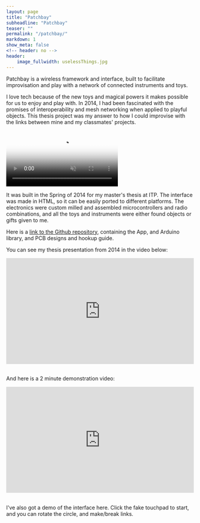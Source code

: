 ```yaml
---
layout: page
title: "Patchbay"
subheadline: "Patchbay"
teaser: ""
permalink: "/patchbay/"
markdown: 1
show_meta: false
<!-- header: no -->
header:
    image_fullwidth: uselessThings.jpg
---
```


Patchbay is a wireless framework and interface, built to facilitate improvisation and play with a network of connected instruments and toys.

I love tech because of the new toys and magical powers it makes possible for us to enjoy and play with. In 2014, I had been fascinated with the promises of interoperability and mesh networking when applied to playful objects. This thesis project was my answer to how I could improvise with the links between mine and my classmates' projects.

<video poster="{{ site.url }}/patchbay_old/img/patchbay_demo.png" id="bgvid" style="max-width: 100%" controls loop muted>
    <source src="{{ site.url }}/patchbay_old/img/patchbay_demo.mp4" type="video/mp4">
    <source src="{{ site.url }}/patchbay_old/img/patchbay_demo.webm" type="video/webm">
    <source src="{{ site.url }}/patchbay_old/img/patchbay_demo.ogv" type="video/ogv">
</video>
<script type="text/javascript">
    var bgvid = document.getElementById('bgvid');
    bgvid.removeAttribute('controls');
    bgvid.addEventListener('canplaythrough', function(e){
        bgvid.play();
    })
</script>

It was built in the Spring of 2014 for my master's thesis at ITP. The interface was made in HTML, so it can be easily ported to different platforms. The electronics were custom milled and assembled microcontrollers and radio combinations, and all the toys and instruments were either found objects or gifts given to me.

Here is a <a href="https://github.com/andysigler/patchbay">link to the Github repository</a>, containing the App, and Arduino library, and PCB designs and hookup guide.

You can see my thesis presentation from 2014 in the video below:

<div style="padding:56.25% 0 0 0;position:relative;"><iframe src="https://player.vimeo.com/video/137709063" style="position:absolute;top:0;left:0;width:100%;height:100%;" frameborder="0" allow="autoplay; fullscreen" allowfullscreen></iframe></div><script src="https://player.vimeo.com/api/player.js"></script>

<br>

And here is a 2 minute demonstration video:

<div style="padding:56.25% 0 0 0;position:relative;"><iframe src="https://player.vimeo.com/video/140340194" style="position:absolute;top:0;left:0;width:100%;height:100%;" frameborder="0" allow="autoplay; fullscreen" allowfullscreen></iframe></div><script src="https://player.vimeo.com/api/player.js"></script>

<br>

I've also got a demo of the interface here. Click the fake touchpad to start, and you can rotate the circle, and make/break links.

<script type="text/javascript" src="{{ site.url }}/patchbay_old/js/patchbay/hammer.min.js"></script>
<script type="text/javascript" src="{{ site.url }}/patchbay_old/js/patchbay/websocketStuff.js"></script>
<script type="text/javascript" src="{{ site.url }}/patchbay_old/js/patchbay/canvasStuff.js"></script>
<script type="text/javascript" src="{{ site.url }}/patchbay_old/js/patchbay/touchStuff.js"></script>
<script type="text/javascript" src="{{ site.url }}/patchbay_old/js/patchbay/cord.js"></script>
<script type="text/javascript" src="{{ site.url }}/patchbay_old/js/patchbay/port.js"></script>
<script type="text/javascript" src="{{ site.url }}/patchbay_old/js/patchbay/arc.js"></script>
<script type="text/javascript" src="{{ site.url }}/patchbay_old/js/patchbay/circle.js"></script>
<script type="text/javascript" src="{{ site.url }}/patchbay_old/js/patchbay/mouse.js"></script>
<script type="text/javascript" src="{{ site.url }}/patchbay_old/js/patchbay/initPatchbay.js"></script>
<div id="ipad_div">
    <style type="text/css">
        .vert_align{
            position: relative;
            top: 50%;
            -moz-transform: translateY(-50%);
            -webkit-transform: translateY(-50%);
            transform: translateY(-50%);
            overflow: hidden;
        }

        #ipad_div{
            display: block;
            position: relative;
            width:100%;
            height:100%;
            margin-left:auto;
            margin-right: auto;
            background-color:rgb(79,79,79);
            color:white;
            border-radius: 4.2%;
        }

        #ipad_image{
            position:relative;
            top:0px;
            left:0px;
            width:100%;
            height:100%;
            z-index: 0;
        }

        #routerContainer{
            position: absolute;
            left:8.9%;
            top:10.5%;
            width:81%;
            height:60%;
            z-index:2000;
        }

        #ipad_text_top{
            display:none;
            text-align: right;
            width:45%;
            position:absolute;
            top:6%;
            right:13%;
        }

        #ipad_text_bottom{
            display:none;
            width:45%;
            position:absolute;
            bottom:10%;
            left:11%;
        }

        #canvas{
        }

        #demo_alert{
            position: absolute;
            background-color: rgba(0,0,0,0.0);
            color:white;
            left:8.9%;
            top:10.5%;
            width:81.3%;
            height:78.5%;
            z-index:3000;
            cursor: pointer;
            text-align: center;

            -webkit-animation: colorFade 3s ease-in-out infinite;
            -moz-animation:    colorFade 3s ease-in-out infinite;
            -o-animation:    colorFade 3s ease-in-out infinite;
            animation:         colorFade 3s ease-in-out infinite;
        }
        @-webkit-keyframes colorFade {
            0%   { background-color: rgba(79,79,79,1) }
            50% { background-color: rgba(79,79,79,0.7) }
            100% { background-color: rgba(79,79,79,1) }
        }
        @-moz-keyframes colorFade {
            0%   { background-color: rgba(79,79,79,1) }
            50% { background-color: rgba(79,79,79,0.7) }
            100% { background-color: rgba(79,79,79,1) }
        }
        @-o-keyframes colorFade {
            0%   { background-color: rgba(79,79,79,1) }
            50% { background-color: rgba(79,79,79,0.7) }
            100% { background-color: rgba(79,79,79,1) }
        }
        @keyframes colorFade {
            0%   { background-color: rgba(79,79,79,1) }
            50% { background-color: rgba(79,79,79,0.7) }
            100% { background-color: rgba(79,79,79,1) }
        }

        #demo_alert:hover{
            color:rgb(43,211,252);
        }
    </style>
    <div id="routerContainer">
        <canvas id="canvas"></canvas>
    </div>
    <img id="ipad_image" src="{{ site.url }}/patchbay_old/img/ipad.png"/>
    <div id="ipad_text_top">
        <h2 style="color:white">
            Wireless Links I can Touch
        </h2>
        <p>
            <span style="color:rgb(43,211,252)">INPUTS</span> in the left circle, <span style="color:rgb(43,211,252)">OUTPUTS</span> in the right. Rotate the circles to explore the connections.
        </p>
    </div>
    <div id="ipad_text_bottom">
        <h2 style="color:white">Hiding Network Complexity</h2>
        <p>Circles can display many devices, yet the interface focuses on just one at a time.</p>
    </div>
    <div id="demo_alert">
        <div class="vert_align" style="width:70%;margin-left:auto;margin-right:auto;">
            <h1 style="color:white"><strong>Click to start demo.</strong></h1>
        </div>
    </div>
    <script type="text/javascript">
        document.getElementById('demo_alert').addEventListener('click',function(){
            document.getElementById('demo_alert').parentNode.removeChild(document.getElementById('demo_alert'));
            document.getElementById('ipad_text_top').style.display = 'inline';
            document.getElementById('ipad_text_bottom').style.display = 'inline';
        });
    </script>
</div>
